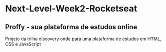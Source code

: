 # Next-Level-Week2-Rocketseat
<h2>Proffy - sua plataforma de estudos online</h2>

Projeto da trilha discovery onde para uma plataforma de estudos em HTML, CSS e JavaScript

